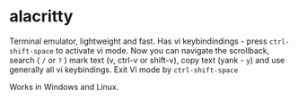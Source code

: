 # alacritty

Terminal emulator, lightweight and fast.
Has vi keybindindings - press `ctrl-shift-space`  to activate vi mode. Now you can navigate the scrollback, search ( `/` or `?` ) mark text (v, ctrl-v or shift-v), copy text (yank - `y`) and use generally all vi keybindings. Exit Vi mode by `ctrl-shift-space`

Works in Windows and Linux.

